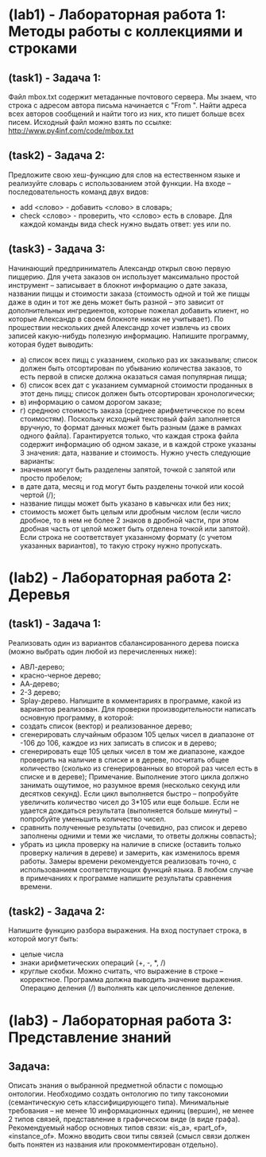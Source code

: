 # (lab1) - Лабораторная работа 1: Методы работы с коллекциями и строками
## (task1) - Задача 1:
Файл mbox.txt содержит метаданные почтового сервера. Мы знаем, что строка с адресом автора письма начинается с "From ". 
Найти адреса всех авторов сообщений и найти того из них, кто пишет больше всех писем. 
Исходный файл можно взять по ссылке: http://www.py4inf.com/code/mbox.txt
## (task2) - Задача 2:
Предложите свою хеш-функцию для слов на естественном языке и реализуйте словарь с использованием этой функции. 
  На входе – последовательность команд двух видов:
- add <слово> - добавить <слово> в словарь;
- check <слово> - проверить, что <слово> есть в словаре.
Для каждой команды вида check нужно выдать ответ: yes или no.
## (task3) - Задача 3:
Начинающий предприниматель Александр открыл свою первую пиццерию.
Для учета заказов он использует максимально простой инструмент – записывает в блокнот информацию о дате заказа, 
названии пиццы и стоимости заказа (стоимость одной и той же пиццы даже в один и тот же день может быть разной – это 
зависит от дополнительных ингредиентов, которые пожелал добавить клиент, но которые Александр в своем блокноте никак 
не учитывает). По прошествии нескольких дней Александр хочет извлечь из своих записей какую-нибудь полезную информацию. 
Напишите программу, которая будет выводить:
- а) список всех пицц с указанием, сколько раз их заказывали; список должен быть отсортирован по убыванию количества 
 заказов, то есть первой в списке должна оказаться самая популярная пицца;
- б) список всех дат с указанием суммарной стоимости проданных в этот день пицц; список должен быть отсортирован 
хронологически;
- в) информацию о самом дорогом заказе;
- г) среднюю стоимость заказа (среднее арифметическое по всем стоимостям). 
Поскольку исходный текстовый файл заполняется вручную, то формат данных может быть разным (даже в рамках одного файла). 
Гарантируется только, что каждая строка файла содержит информацию об одном заказе, и в каждой строке указаны 3 значения: 
дата, название и стоимость. Нужно учесть следующие варианты:
- значения могут быть разделены запятой, точкой с запятой или просто пробелом;
- в дате дата, месяц и год могут быть разделены точкой или косой чертой (/);
- название пиццы может быть указано в кавычках или без них;
- стоимость может быть целым или дробным числом (если число дробное, то в нем не более 2 знаков в дробной части, 
при этом дробная часть от целой может быть отделена точкой или запятой).
Если строка не соответствует указанному формату (с учетом указанных вариантов), то такую строку нужно пропускать.
# (lab2) - Лабораторная работа 2: Деревья
## (task1) - Задача 1:
Реализовать один из вариантов сбалансированного дерева поиска (можно выбрать один любой из перечисленных ниже):
- АВЛ-дерево;
- красно-черное дерево;
- АА-дерево;
- 2-3 дерево;
- Splay-дерево.
Напишите в комментариях в программе, какой из вариантов реализован.
Для проверки производительности написать основную программу, в которой:
- создать список (вектор) и реализованное дерево;
- сгенерировать случайным образом 105 целых чисел в диапазоне от -106 до 106, каждое из них записать в список и в дерево;
- сгенерировать еще 105 целых чисел в том же диапазоне, каждое проверить на наличие в списке и в дереве, посчитать общее 
количество (сколько из сгенерированных во второй раз чисел есть в списке и в дереве);
Примечание. Выполнение этого цикла должно занимать ощутимое, но разумное время (несколько секунд или десятков секунд). 
Если цикл выполняется быстро – попробуйте увеличить количество чисел до 3*105 или еще больше. Если не удается дождаться
результата (выполняется больше минуты) – попробуйте уменьшить количество чисел.
- сравнить полученные результаты (очевидно, раз список и дерево заполнены одними и теми же числами, то ответы должны совпасть);
- убрать из цикла проверку на наличие в списке (оставить только проверку наличия в дереве) и замерить, как изменилось время работы.
Замеры времени рекомендуется реализовать точно, с использованием соответствующих функций языка. В любом случае в примечаниях к программе 
напишите результаты сравнения времени.
## (task2) - Задача 2:
Напишите функцию разбора выражения.
На вход поступает строка, в которой могут быть:
- целые числа
- знаки арифметических операций (+, -, *, /)
- круглые скобки.
Можно считать, что выражение в строке – корректное.
Программа должна выводить значение выражения.
Операцию деления (/) выполнять как целочисленное деление.
# (lab3) - Лабораторная работа 3: Представление знаний
## Задача:
Описать знания о выбранной предметной области с помощью онтологии. Необходимо создать онтологию по типу таксономии (семантическую сеть 			классифицирующего типа).
Минимальные требования – не менее 10 информационных единиц (вершин), не менее 2 типов связей, представление в графическом виде (в виде графа).
Рекомендуемый набор основных типов связи: «is_a», «part_of», «instance_of».
Можно вводить свои типы связей (смысл связи должен быть понятен из названия или прокомментирован отдельно).
